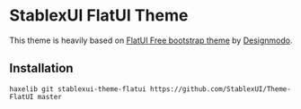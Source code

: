 StablexUI FlatUI Theme
======================

This theme is heavily based on [FlatUI Free bootstrap theme](http://designmodo.github.io/Flat-UI/) by [Designmodo](http://designmodo.com/).


Installation
-----------------------
```
haxelib git stablexui-theme-flatui https://github.com/StablexUI/Theme-FlatUI master
```